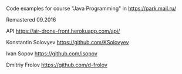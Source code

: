 Code examples for course "Java Programming" in https://park.mail.ru/

Remastered 09.2016

API https://air-drone-front.herokuapp.com/api/

Konstantin Solovyev https://github.com/KSolovyev

Ivan Sopov https://github.com/isopov

Dmitriy Frolov https://github.com/d-frolov
